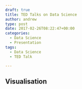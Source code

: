 ```yaml
---
draft: true
title: TED Talks on Data Science
author: andrew
type: post
date: 2017-02-26T08:22:47+00:00
categories:
  - Data Science
  - Presentation
tags:
  - Data Science
  - TED Talk

---
```

## Visualisation
